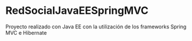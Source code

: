 # RedSocialJavaEESpringMVC
Proyecto realizado con Java EE con la utilización de los frameworks Spring MVC e Hibernate
